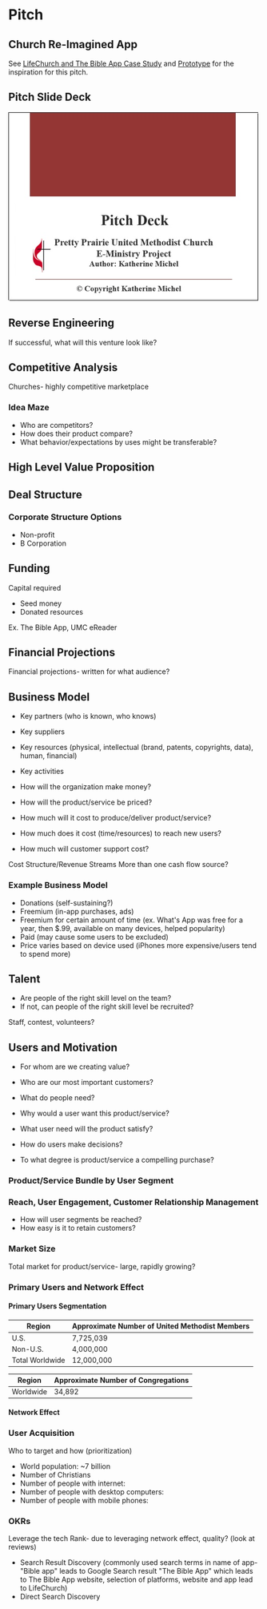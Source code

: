 # Pitch

## Church Re-Imagined App

See [LifeChurch and The Bible App Case Study](lifechurch_and_the_bible_app_case_study.md) and [Prototype](prototype.md) for the inspiration for this pitch.

## Pitch Slide Deck

![](pitch/pitch-deck.jpg)

## Reverse Engineering

If successful, what will this venture look like?

## Competitive Analysis

Churches- highly competitive marketplace

### Idea Maze
* Who are competitors? 
* How does their product compare?
* What behavior/expectations by uses might be transferable? 

## High Level Value Proposition

## Deal Structure

### Corporate Structure Options

* Non-profit
* B Corporation

## Funding
Capital required

* Seed money
* Donated resources

Ex. The Bible App, UMC eReader
## Financial Projections

Financial projections- written for what audience?

## Business Model
* Key partners (who is known, who knows)
* Key suppliers
* Key resources (physical, intellectual (brand, patents, copyrights, data), human, financial)
* Key activities

* How will the organization make money?
* How will the product/service be priced?
* How much will it cost to produce/deliver product/service?
* How much does it cost (time/resources) to reach new users?
* How much will customer support cost?

Cost Structure/Revenue Streams
More than one cash flow source?

### Example Business Model
* Donations (self-sustaining?)
* Freemium (in-app purchases, ads)
* Freemium for certain amount of time (ex. What's App was free for a year, then $.99, available on many devices, helped popularity)
* Paid (may cause some users to be excluded)
* Price varies based on device used (iPhones more expensive/users tend to spend more)

## Talent
* Are people of the right skill level on the team?
* If not, can people of the right skill level be recruited?

Staff, contest, volunteers?

## Users and Motivation
* For whom are we creating value?
* Who are our most important customers?

* What do people need?
* Why would a user want this product/service?
* What user need will the product satisfy?
* How do users make decisions?
* To what degree is product/service a compelling purchase?

### Product/Service Bundle by User Segment

### Reach, User Engagement, Customer Relationship Management 
* How will user segments be reached?
* How easy is it to retain customers?

### Market Size
Total market for product/service- large, rapidly growing? 

### Primary Users and Network Effect

#### Primary Users Segmentation

| Region | Approximate Number of United Methodist Members |
| -- | -- |
| U.S. | 7,725,039 |
| Non-U.S. | 4,000,000 |
| Total Worldwide | 12,000,000 |

| Region | Approximate Number of Congregations |
| -- | -- |
| Worldwide | 34,892 |

#### Network Effect

### User Acquisition
Who to target and how (prioritization)

* World population: ~7 billion
* Number of Christians
* Number of people with internet: 
* Number of people with desktop computers:
* Number of people with mobile phones:

### OKRs
Leverage the tech
Rank- due to leveraging network effect, quality? (look at reviews)

* Search Result Discovery (commonly used search terms in name of app- "Bible app" leads to Google Search result "The Bible App" which leads to The Bible App website, selection of platforms, website and app lead to LifeChurch)
* Direct Search Discovery



